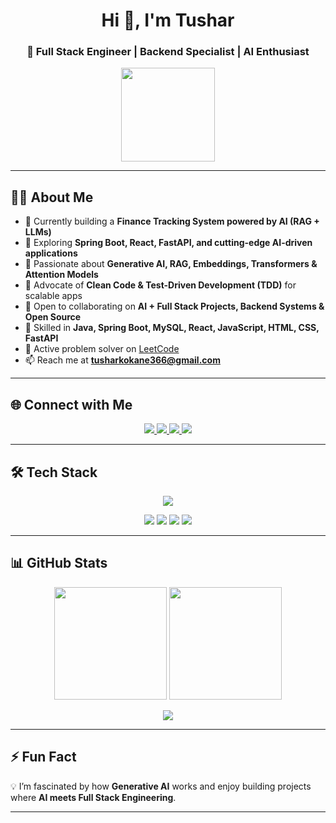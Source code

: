 <h1 align="center">Hi 👋, I'm Tushar</h1>
<h3 align="center">🚀 Full Stack Engineer | Backend Specialist | AI Enthusiast</h3>

<p align="center">
  <img src="https://media.giphy.com/media/M9gbBd9nbDrOTu1Mqx/giphy.gif" width="150"/>
</p>

---

## 👨‍💻 About Me  
- 🔭 Currently building a **Finance Tracking System powered by AI (RAG + LLMs)**  
- 🌱 Exploring **Spring Boot, React, FastAPI, and cutting-edge AI-driven applications**  
- 🤖 Passionate about **Generative AI, RAG, Embeddings, Transformers & Attention Models**  
- 🧪 Advocate of **Clean Code & Test-Driven Development (TDD)** for scalable apps  
- 👯 Open to collaborating on **AI + Full Stack Projects, Backend Systems & Open Source**  
- 💬 Skilled in **Java, Spring Boot, MySQL, React, JavaScript, HTML, CSS, FastAPI**  
- 🧠 Active problem solver on [LeetCode](https://leetcode.com/tushkokane/)  
- 📫 Reach me at **tusharkokane366@gmail.com**  

---

## 🌐 Connect with Me  
<p align="center">
  <a href="mailto:tusharkokane366@gmail.com">
    <img src="https://img.shields.io/badge/Gmail-D14836?logo=gmail&logoColor=white&style=for-the-badge"/>
  </a>
  <a href="https://leetcode.com/u/tushark123/">
    <img src="https://img.shields.io/badge/LeetCode-FFA116?logo=leetcode&logoColor=black&style=for-the-badge"/>
  </a>
  <a href="https://www.linkedin.com/in/your-linkedin-profile/">
    <img src="https://img.shields.io/badge/LinkedIn-0A66C2?logo=linkedin&logoColor=white&style=for-the-badge"/>
  </a>
  <a href="https://www.instagram.com/tushar_kokane_1">
    <img src="https://img.shields.io/badge/Instagram-E4405F?logo=instagram&logoColor=white&style=for-the-badge"/>
  </a>
</p>  

---

## 🛠️ Tech Stack  
<p align="center">
  <!-- Core -->
  <img src="https://skillicons.dev/icons?i=java,spring,mysql,react,js,html,css,git,github,vscode,python&theme=dark" />
</p>

<p align="center">
  <!-- AI & Backend -->
  <img src="https://img.shields.io/badge/FastAPI-009688?logo=fastapi&logoColor=white&style=for-the-badge"/>
  <img src="https://img.shields.io/badge/RAG-8A2BE2?style=for-the-badge&logo=ai&logoColor=white"/>
  <img src="https://img.shields.io/badge/Embeddings-FF6F00?style=for-the-badge&logo=openai&logoColor=white"/>
  <img src="https://img.shields.io/badge/Attention%20Models-FF1493?style=for-the-badge&logo=keras&logoColor=white"/>
</p>

---

## 📊 GitHub Stats  
<p align="center">
  <img src="https://github-readme-stats.vercel.app/api?username=Tushar34K&show_icons=true&theme=radical" height="180"/>
  <img src="https://github-readme-streak-stats.herokuapp.com/?user=Tushar34K&theme=radical" height="180"/>
</p>  

<p align="center">
  <img src="https://github-readme-activity-graph.vercel.app/graph?username=Tushar34K&bg_color=0f2027&color=ffffff&line=ff0080&point=00ffcc&area=true&hide_border=true" />
</p>

---

## ⚡ Fun Fact  
💡 I’m fascinated by how **Generative AI** works and enjoy building projects where **AI meets Full Stack Engineering**.  

---
